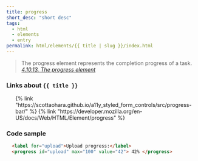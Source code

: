 ```yaml
---
title: progress
short_desc: "short desc"
tags:
  - html
  - elements
  - entry
permalink: html/elements/{{ title | slug }}/index.html
---
```


<blockquote>The progress element represents the completion progress of a task.
<cite><a href="https://www.w3.org/TR/html52/single-page.html#the-progress-element">4.10.13. The progress element</a></cite>
</blockquote>

<h3><span>Links about <code>{{ title }}</code></span></h3>

<ol class="bookmarks">
  {% link "https://scottaohara.github.io/a11y_styled_form_controls/src/progress-bar/" %}
  {% link "https://developer.mozilla.org/en-US/docs/Web/HTML/Element/progress" %}
</ol>


<h3><span>Code sample</span></h3>

```html
  <label for="upload">Upload progress:</label>
  <progress id="upload" max="100" value="42"> 42% </progress>
```
